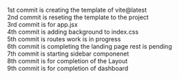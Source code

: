 1st commit is creating the template of vite@latest <br>
2nd commit is reseting the template to the project <br>
3rd commit is for app.jsx <br>
4th commit is adding background to index.css<br>
5th commit is routes work is in progress<br>
6th commit is completing the landing page rest is pending<br>
7th commit is starting sidebar componenet<br>
8th commit is for completion of the Layout<br>
9th commit is for completion of dashboard<br>

